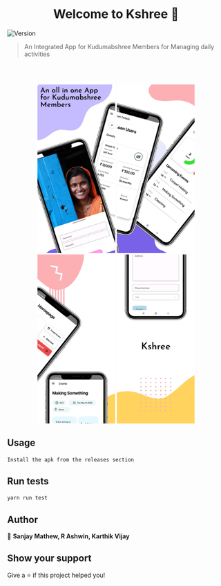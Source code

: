 <h1 align="center">Welcome to Kshree 👋</h1>
<p>
  <img alt="Version" src="https://img.shields.io/badge/version-0.0.1-blue.svg?cacheSeconds=2592000" />
</p>

> An Integrated App for Kudumabshree Members for Managing daily activities

<br>
<br>


<p float="left" align="center">

<img src="/assets/image1.jpeg" width=180 />
<img src="/assets/image2.jpeg" width=180 />
<img src="/assets/image3.jpeg" width=180 />
<img src="/assets/image4.jpeg" width=180 />
</p>

## Usage

```sh
Install the apk from the releases section
```

## Run tests

```sh
yarn run test
```

## Author

👤 **Sanjay Mathew, R Ashwin, Karthik Vijay**


## Show your support

Give a ⭐️ if this project helped you!
